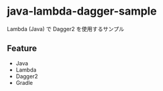 # java-lambda-dagger-sample
Lambda (Java) で Dagger2 を使用するサンプル

## Feature
- Java
- Lambda
- Dagger2
- Gradle
